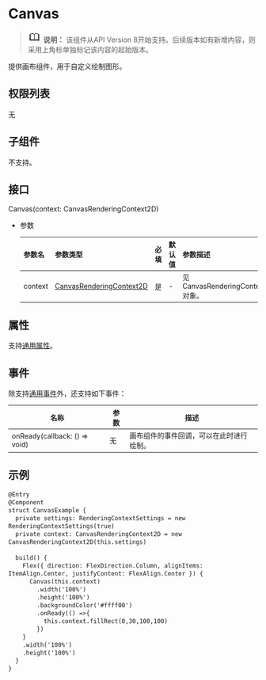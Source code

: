 #  Canvas

> ![img](public_sys-resources/icon-note.gif) **说明：** 该组件从API Version 8开始支持。后续版本如有新增内容，则采用上角标单独标记该内容的起始版本。

提供画布组件，用于自定义绘制图形。

## 权限列表

无

## 子组件

不支持。

## 接口

Canvas(context: CanvasRenderingContext2D)

- 参数

  | 参数名  | 参数类型                                                   | 必填 | 默认值 | 参数描述                         |
  | ------- | ---------------------------------------------------------- | ---- | ------ | -------------------------------- |
  | context | [CanvasRenderingContext2D](ts-canvasrenderingcontext2d.md) | 是   | -      | 见CanvasRenderingContext2D对象。 |

## 属性

支持[通用属性](ts-universal-attributes.md)。

## 事件

除支持[通用事件](ts-universal-events.md)外，还支持如下事件：

| 名称                          | 参数 | 描述                                     |
| ----------------------------- | ---- | ---------------------------------------- |
| onReady(callback: () => void) | 无   | 画布组件的事件回调，可以在此时进行绘制。 |

## 示例

```
@Entry
@Component
struct CanvasExample {
  private settings: RenderingContextSettings = new RenderingContextSettings(true)
  private context: CanvasRenderingContext2D = new CanvasRenderingContext2D(this.settings)

  build() {
    Flex({ direction: FlexDirection.Column, alignItems: ItemAlign.Center, justifyContent: FlexAlign.Center }) {
      Canvas(this.context)
        .width('100%')
        .height('100%')
        .backgroundColor('#ffff00')
        .onReady(() =>{
          this.context.fillRect(0,30,100,100)
        })
    }
    .width('100%')
    .height('100%')
  }
}
```
